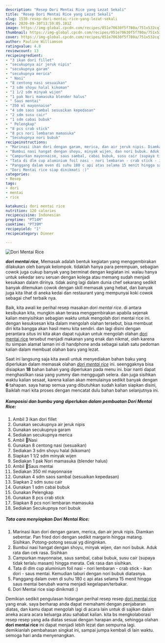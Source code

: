 ```yaml
---
description: "Resep Dori Mentai Rice yang Lezat Sekali"
title: "Resep Dori Mentai Rice yang Lezat Sekali"
slug: 1530-resep-dori-mentai-rice-yang-lezat-sekali
date: 2020-09-30T13:59:05.101Z
image: https://img-global.cpcdn.com/recipes/051e70630f5f780a/751x532cq70/dori-mentai-rice-foto-resep-utama.jpg
thumbnail: https://img-global.cpcdn.com/recipes/051e70630f5f780a/751x532cq70/dori-mentai-rice-foto-resep-utama.jpg
cover: https://img-global.cpcdn.com/recipes/051e70630f5f780a/751x532cq70/dori-mentai-rice-foto-resep-utama.jpg
author: Pauline Williamson
ratingvalue: 4.8
reviewcount: 13
recipeingredient:
- "3 ikan dori fillet"
- "secukupnya air jeruk nipis"
- "secukupnya garam"
- "secukupnya merica"
- " Nasi"
- "8 centong nasi sesuaikan"
- "3 sdm shoyu halal kikoman"
- "1 1/2 sdm minyak wijen"
- "1 pak Nori mamasuka blender halus"
- " Saus mentai"
- "350 ml mayonnaise"
- "4 sdm saos sambal sesuaikan kepedasan"
- "2 sdm susu cair"
- "1 sdm cabai bubuk"
- " Pelengkap"
- "8 pcs crab stick"
- "8 pcs nori lembaran mamasuka"
- "Secukupnya nori bubuk"
recipeinstructions:
- "Marinasi ikan dori dengan garam, merica, dan air jeruk nipis. Diamkan sebentar. Pan fried dori dengan sedikit margarin hingga matang. Sisihkan. Potong-potong sesuai yg diinginkan."
- "Bumbui nasi hangat dengan shoyu, minyak wijen, dan nori bubuk. Aduk rata dan cek rasa. Sisihkan"
- "Campurkan mayonnaise, saus sambal, cabai bubuk, susu cair (supaya tidak terlalu masam) hingga merata. Cek rasa dan sisihkan."
- "Tata di dlm cup aluminium foil nasi - nori lembaran - crab stick - ikan dori - saus mentai. Kemudian taburi dengan nori bubuk diatasnya."
- "Panggang dalam oven di suhu 180 c api atas selama 15 menit hingga saus mentai berubah warna menjadi kegelapan/terbakar."
- "Dori Mentai rice siap dinikmati :)"
categories:
- Resep
tags:
- dori
- mentai
- rice

katakunci: dori mentai rice 
nutrition: 120 calories
recipecuisine: Indonesian
preptime: "PT14M"
cooktime: "PT39M"
recipeyield: "1"
recipecategory: Dinner

---
```



![Dori Mentai Rice](https://img-global.cpcdn.com/recipes/051e70630f5f780a/751x532cq70/dori-mentai-rice-foto-resep-utama.jpg)

<b><i>dori mentai rice</i></b>, Memasak adalah bentuk kegiatan yang menggembirakan dilakukan oleh banyak kelompok. tidaklah hanya para perempuan, sebagian cowok juga cukup banyak yang berminat dengan kegiatan ini. walau hanya untuk sekedar seru seruan dengan kolega atau memang sudah menjadi kesukaan dalam dirinya. tidak asing lagi dalam dunia chef sekarang sedikit banyak ditemukan cowok dengan skill memasak yang hebat, dan banyak juga kita lihat di aneka kedai dan restaurant yang mempunyai koki cowok sebagai chef terbaik nya.

Baik, kita awali ke perihal resep masakan <i>dori mentai rice</i>. di antara kesibukan kita, mungkin akan terasa menggembirakan apabila sejenak kalian menyisihkan sebagian waktu untuk mengolah dori mentai rice ini. dengan kesuksesan kita dalam mengolah olahan tersebut, bisa membuat diri kita bangga akan hasil menu kita sendiri. dan lagi disini dengan perantara situs ini kita akan dapat rujukan untuk mengolah olahan <u>dori mentai rice</u> tersebut menjadi makanan yang enak dan nikmat, oleh karena itu simpan alamat laman ini di handphone anda sebagai salah satu pedoman kalian dalam membuat olahan baru yang lezat.




Saat ini langsung saja kita awali untuk menyediakan bahan baku yang diperlukan dalam memasak olahan <u><i>dori mentai rice</i></u> ini. seenggaknya bisa disiapkan <b>18</b> bahan bahan yang diperlukan pada menu ini. biar nanti dapat menghasilkan rasa yang yummy dan menggugah selera. dan juga sisihkan waktu kalian sesaat, karena kalian akan memulainya sedikit banyak dengan <b>6</b> tahapan. saya harap semua yang dibutuhkan sudah kalian siapkan disini, Baiklah mari kita proses dengan mencatat dulu bahan bahan selanjutnya ini.

<!--inarticleads1-->

##### Komposisi dan bumbu yang diperlukan dalam pembuatan Dori Mentai Rice:

1. Ambil 3 ikan dori fillet
1. Gunakan secukupnya air jeruk nipis
1. Gunakan secukupnya garam
1. Sediakan secukupnya merica
1. Ambil  🍣Nasi
1. Gunakan 8 centong nasi (sesuaikan)
1. Sediakan 3 sdm shoyu halal (kikoman)
1. Siapkan 1 1/2 sdm minyak wijen
1. Sediakan 1 pak Nori mamasuka (blender halus)
1. Ambil  🍣Saus mentai
1. Sediakan 350 ml mayonnaise
1. Gunakan 4 sdm saos sambal (sesuaikan kepedasan)
1. Siapkan 2 sdm susu cair
1. Gunakan 1 sdm cabai bubuk
1. Gunakan  Pelengkap
1. Gunakan 8 pcs crab stick
1. Siapkan 8 pcs nori lembaran mamasuka
1. Sediakan Secukupnya nori bubuk




<!--inarticleads2-->

##### Tata cara menyiapkan Dori Mentai Rice:

1. Marinasi ikan dori dengan garam, merica, dan air jeruk nipis. Diamkan sebentar. Pan fried dori dengan sedikit margarin hingga matang. Sisihkan. Potong-potong sesuai yg diinginkan.
1. Bumbui nasi hangat dengan shoyu, minyak wijen, dan nori bubuk. Aduk rata dan cek rasa. Sisihkan
1. Campurkan mayonnaise, saus sambal, cabai bubuk, susu cair (supaya tidak terlalu masam) hingga merata. Cek rasa dan sisihkan.
1. Tata di dlm cup aluminium foil nasi - nori lembaran - crab stick - ikan dori - saus mentai. Kemudian taburi dengan nori bubuk diatasnya.
1. Panggang dalam oven di suhu 180 c api atas selama 15 menit hingga saus mentai berubah warna menjadi kegelapan/terbakar.
1. Dori Mentai rice siap dinikmati :)




Demikian sedikit pengulasan hidangan perihal resep resep <u>dori mentai rice</u> yang enak. saya berharap anda dapat memahami dengan penjabaran diatas, dan kamu dapat mengolah lagi di acara lain untuk di sajikan dalam aneka acara acara keluarga atau sahabat kalian. kita bs mengkolaborasi resep resep yang ada diatas sesuai dengan harapan anda, sehingga olahan <b>dori mentai rice</b> ini dapat menjadi lebih lezat dan sempurna lagi. demikianlah pembahasan singkat ini, sampai jumpa kembali di lain waktu. semoga hari anda menyenangkan.

